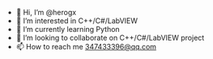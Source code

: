 - 👋 Hi, I’m @herogx
- 👀 I’m interested in C++/C#/LabVIEW
- 🌱 I’m currently learning Python
- 💞️ I’m looking to collaborate on C++/C#/LabVIEW project
- 📫 How to reach me 347433396@qq.com

<!---
herogx/herogx is a ✨ special ✨ repository because its `README.md` (this file) appears on your GitHub profile.
You can click the Preview link to take a look at your changes.
--->
